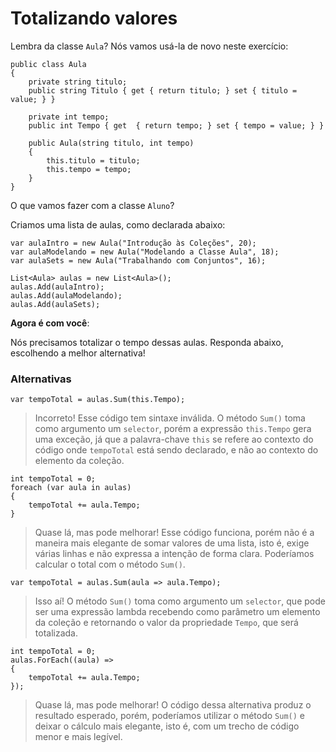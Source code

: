 ﻿Totalizando valores
===================

Lembra da classe `Aula`? Nós vamos usá-la de novo neste exercício:

```
public class Aula
{
    private string titulo;
    public string Titulo { get { return titulo; } set { titulo = value; } }

    private int tempo;
    public int Tempo { get  { return tempo; } set { tempo = value; } }

    public Aula(string titulo, int tempo)
    {
        this.titulo = titulo;
        this.tempo = tempo;
    }
}
```

O que vamos fazer com a classe `Aluno`?

Criamos uma lista de aulas, como declarada abaixo:

```
var aulaIntro = new Aula("Introdução às Coleções", 20);
var aulaModelando = new Aula("Modelando a Classe Aula", 18);
var aulaSets = new Aula("Trabalhando com Conjuntos", 16);

List<Aula> aulas = new List<Aula>();
aulas.Add(aulaIntro);
aulas.Add(aulaModelando);
aulas.Add(aulaSets);
```

**Agora é com você**:

Nós precisamos totalizar o tempo dessas aulas. Responda abaixo, escolhendo a melhor alternativa!

### Alternativas



```
var tempoTotal = aulas.Sum(this.Tempo);
```

> Incorreto! Esse código tem sintaxe inválida. O método `Sum()` toma como argumento um `selector`, porém a expressão `this.Tempo` gera uma exceção, já que a palavra-chave `this` se refere ao contexto do código onde `tempoTotal` está sendo declarado, e não ao contexto do elemento da coleção.



```
int tempoTotal = 0;
foreach (var aula in aulas)
{
    tempoTotal += aula.Tempo;
}
```

> Quase lá, mas pode melhorar! Esse código funciona, porém não é a maneira mais elegante de somar valores de uma lista, isto é, exige várias linhas e não expressa a intenção de forma clara. Poderíamos calcular o total com o método `Sum()`.



```
var tempoTotal = aulas.Sum(aula => aula.Tempo);
```

> Isso aí! O método `Sum()` toma como argumento um `selector`, que pode ser uma expressão lambda recebendo como parâmetro um elemento da coleção e retornando o valor da propriedade `Tempo`, que será totalizada.



```
int tempoTotal = 0;
aulas.ForEach((aula) =>
{
    tempoTotal += aula.Tempo;
});
```

> Quase lá, mas pode melhorar! O código dessa alternativa produz o resultado esperado, porém, poderíamos utilizar o método `Sum()` e deixar o cálculo mais elegante, isto é, com um trecho de código menor e mais legível.

